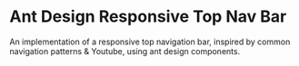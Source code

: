 # Ant Design Responsive Top Nav Bar

An implementation of a responsive top navigation bar, inspired by common navigation patterns & Youtube, using ant design components.
